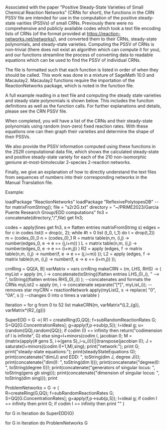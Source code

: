 Associated with the paper "Positive Steady-State Varieties of Small Chemical Reaction Networks" (CRNs for short), the functions in the CRN PSSV file are intended for use in the computation of the positive steady-state varities (PSSVs) of small CRNs. Previously there were no comprehensive and publicly available codes which took a text file encoding lists of CRNs (of the format provided at https://reaction-networks.net/networks/), and converted them to their CRNs, steady-state polynomials, and steady-state varieties. Computing the PSSV of CRNs is non-trivial (there does not exist an algorithm which can compute it for you), and our functions streamline the process of converting data to readable equations which can be used to find the PSSV of individual CRNs.

The file is formatted such that each function is listed in order of when they should be called. This work was done in a mixture of SageMath 10.0 and Macaulay2. Macaulay2 functions require the importation of the ReactionNetworks package, which is noted in the function file.

A full example reading in a text file and computing the steady state varieties and steady state polynomials is shown below. This includes the funciton definitions as well as the function calls. For further explanations and details, please see the CRN PSSV file.

When completed, you will have a list of the CRNs and their steady-state polynomials using random (non-zero) fixed reaction rates. With these equations one can then graph their varieties and determine the shape of their PSSVs.

We also provide the PSSV information computed using these functions in the 2S2R computational data file, which shows the calculated steady-state and positive steady-state variety for each of the 210 non-isomorphic geniune at-most-bimolecular 2-species 2-reaction networks. 

Finally, we give an explanation of how to directly understand the text files from sequences of numbers into their corresponding networks in the Manual Translation file.


Example:

loadPackage "ReactionNetworks"
loadPackage "ReflexivePolytopesDB" --for matrixFromString();
file = "s2r2G.txt"
directory = "~/PRiME2023/Garcia Puente Research Group/EDD computations"
fn3 = concatenate(directory,"/",file)
get fn3;

codes = apply(lines get fn3, s-> flatten entries matrixFromString s)
edges = for c in codes list(t = drop(c, 2); while #t > 0 list (t_0, t_1) do t = drop(t,2))   
m = (codes_0)_0
n = (codes_0)_1
R = matrix table(n,m, (i,j) -> number(edges_0, e -> e == (j,i+m)) ) 
L = matrix table(n,m, (i,j) -> number(edges_0, e -> e == (i+m,j)) ) 
R2 = apply (edges, f -> matrix table(n,m, (i,j) -> number(f, e -> e == (j,i+m)) ));
L2 = apply (edges, f -> matrix table(n,m, (i,j) -> number(f, e -> e == (i+m,j)) ));

crnRing = QQ[A, B]
varMatrix = vars crnRing
makeCRN = (m, LHS, RHS) -> (
    myList = apply (m, i -> concatenate(toString((flatten entries LHS_0)_i), " --> ", toString((flatten entries RHS_0)_i)) ); --concatenates and formats the CRNs
    myList2 = apply (m, i -> concatenate separate("[*]", myList_i)); --removes star
    myCRN = reactionNetwork apply(myList2, s -> replace( "0", "0A", s )) --changes 0 into o times a variable
    )

Iteration = for g from 0 to 52 list makeCRN(m, varMatrix*(L2_{g}), varMatrix*(R2_{g}))

SuperEDD = G ->(
    R1 = createRing(G,QQ); 
    f=subRandomReactionRates G; 
    S=QQ[G.ConcentrationRates]; 
    g=apply(f,p->sub(p,S)); 
    I=ideal g; 
    u={random(QQ),random(QQ)};
    if codim (I) == infinity then return("codimension of I is infinite", G) else
    sing=I+minors(codim I, jacobian I); 
    M = (matrix{apply(# gens S, i->(gens S)_i-u_i)})||(transpose(jacobian I)); 
    J = saturate(I+minors((codim I)+1,M),sing);
    print("network:");
    print G;
    print("steady-state equations:");
    print(steadyStateEquations G);
    print(concatenate{"dim(J) and EDD: ", toString(dim J, degree J)});
    print(concatenate{"dim(I): ", toString(dim I)});
    print(concatenate{"degree(I): ", toString(degree I)});
    print(concatenate{"generators of singular locus: ", toString(gens gb sing)});
    print(concatenate{"dimension of singular locus: ", toString(dim sing)});
    print
                
ProblemNetworks = G -> (                   
    R=createRing(G,QQ);
    f=subRandomReactionRates G; 
    S=QQ[G.ConcentrationRates]; 
    g=apply(f,p->sub(p,S)); 
    I=ideal g;
    if codim I == infinity then print G;
    if codim I == infinity then print ""
  )

for G in Iteration do SuperEDD(G)

for G in Iteration do ProblemNetworks G
